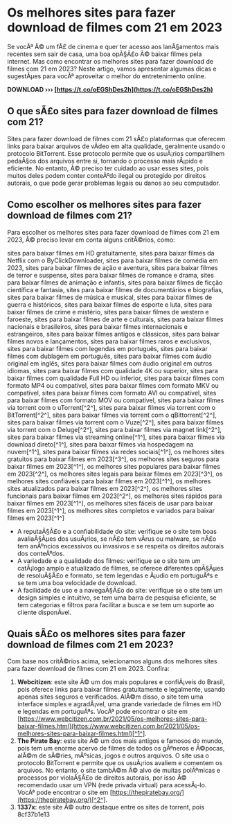 # Os melhores sites para fazer download de filmes com 21 em 2023
 
Se vocÃª Ã© um fÃ£ de cinema e quer ter acesso aos lanÃ§amentos mais recentes sem sair de casa, uma boa opÃ§Ã£o Ã© baixar filmes pela internet. Mas como encontrar os melhores sites para fazer download de filmes com 21 em 2023? Neste artigo, vamos apresentar algumas dicas e sugestÃµes para vocÃª aproveitar o melhor do entretenimento online.
 
**DOWNLOAD ››› [https://t.co/oEGShDes2h](https://t.co/oEGShDes2h)**


 
## O que sÃ£o sites para fazer download de filmes com 21?
 
Sites para fazer download de filmes com 21 sÃ£o plataformas que oferecem links para baixar arquivos de vÃ­deo em alta qualidade, geralmente usando o protocolo BitTorrent. Esse protocolo permite que os usuÃ¡rios compartilhem pedaÃ§os dos arquivos entre si, tornando o processo mais rÃ¡pido e eficiente. No entanto, Ã© preciso ter cuidado ao usar esses sites, pois muitos deles podem conter conteÃºdo ilegal ou protegido por direitos autorais, o que pode gerar problemas legais ou danos ao seu computador.
 
## Como escolher os melhores sites para fazer download de filmes com 21?
 
Para escolher os melhores sites para fazer download de filmes com 21 em 2023, Ã© preciso levar em conta alguns critÃ©rios, como:
 
sites para baixar filmes em HD gratuitamente,  sites para baixar filmes da Netflix com o ByClickDownloader,  sites para baixar filmes de comédia em 2023,  sites para baixar filmes de ação e aventura,  sites para baixar filmes de terror e suspense,  sites para baixar filmes de romance e drama,  sites para baixar filmes de animação e infantis,  sites para baixar filmes de ficção científica e fantasia,  sites para baixar filmes de documentários e biografias,  sites para baixar filmes de música e musical,  sites para baixar filmes de guerra e históricos,  sites para baixar filmes de esporte e luta,  sites para baixar filmes de crime e mistério,  sites para baixar filmes de western e faroeste,  sites para baixar filmes de arte e culturais,  sites para baixar filmes nacionais e brasileiros,  sites para baixar filmes internacionais e estrangeiros,  sites para baixar filmes antigos e clássicos,  sites para baixar filmes novos e lançamentos,  sites para baixar filmes raros e exclusivos,  sites para baixar filmes com legendas em português,  sites para baixar filmes com dublagem em português,  sites para baixar filmes com áudio original em inglês,  sites para baixar filmes com áudio original em outros idiomas,  sites para baixar filmes com qualidade 4K ou superior,  sites para baixar filmes com qualidade Full HD ou inferior,  sites para baixar filmes com formato MP4 ou compatível,  sites para baixar filmes com formato MKV ou compatível,  sites para baixar filmes com formato AVI ou compatível,  sites para baixar filmes com formato MOV ou compatível,  sites para baixar filmes via torrent com o uTorrent[^2^],  sites para baixar filmes via torrent com o BitTorrent[^2^],  sites para baixar filmes via torrent com o qBittorrent[^2^],  sites para baixar filmes via torrent com o Vuze[^2^],  sites para baixar filmes via torrent com o Deluge[^2^],  sites para baixar filmes via magnet link[^2^],  sites para baixar filmes via streaming online[^1^],  sites para baixar filmes via download direto[^1^],  sites para baixar filmes via hospedagem na nuvem[^1^],  sites para baixar filmes via redes sociais[^1^],  os melhores sites gratuitos para baixar filmes em 2023[^3^],  os melhores sites seguros para baixar filmes em 2023[^1^],  os melhores sites populares para baixar filmes em 2023[^2^],  os melhores sites legais para baixar filmes em 2023[^3^],  os melhores sites confiáveis para baixar filmes em 2023[^1^],  os melhores sites atualizados para baixar filmes em 2023[^2^],  os melhores sites funcionais para baixar filmes em 2023[^2^],  os melhores sites rápidos para baixar filmes em 2023[^1^],  os melhores sites fáceis de usar para baixar filmes em 2023[^1^],  os melhores sites completos e variados para baixar filmes em 2023[^1^]
 
- A reputaÃ§Ã£o e a confiabilidade do site: verifique se o site tem boas avaliaÃ§Ãµes dos usuÃ¡rios, se nÃ£o tem vÃ­rus ou malware, se nÃ£o tem anÃºncios excessivos ou invasivos e se respeita os direitos autorais dos conteÃºdos.
- A variedade e a qualidade dos filmes: verifique se o site tem um catÃ¡logo amplo e atualizado de filmes, se oferece diferentes opÃ§Ãµes de resoluÃ§Ã£o e formato, se tem legendas e Ã¡udio em portuguÃªs e se tem uma boa velocidade de download.
- A facilidade de uso e a navegaÃ§Ã£o do site: verifique se o site tem um design simples e intuitivo, se tem uma barra de pesquisa eficiente, se tem categorias e filtros para facilitar a busca e se tem um suporte ao cliente disponÃ­vel.

## Quais sÃ£o os melhores sites para fazer download de filmes com 21 em 2023?
 
Com base nos critÃ©rios acima, selecionamos alguns dos melhores sites para fazer download de filmes com 21 em 2023. Confira:

1. **Webcitizen**: este site Ã© um dos mais populares e confiÃ¡veis do Brasil, pois oferece links para baixar filmes gratuitamente e legalmente, usando apenas sites seguros e verificados. AlÃ©m disso, o site tem uma interface simples e agradÃ¡vel, uma grande variedade de filmes em HD e legendas em portuguÃªs. VocÃª pode encontrar o site em [https://www.webcitizen.com.br/2021/05/os-melhores-sites-para-baixar-filmes.html](https://www.webcitizen.com.br/2021/05/os-melhores-sites-para-baixar-filmes.html)[^1^].
2. **The Pirate Bay**: este site Ã© um dos mais antigos e famosos do mundo, pois tem um enorme acervo de filmes de todos os gÃªneros e Ã©pocas, alÃ©m de sÃ©ries, mÃºsicas, jogos e outros arquivos. O site usa o protocolo BitTorrent e permite que os usuÃ¡rios avaliem e comentem os arquivos. No entanto, o site tambÃ©m Ã© alvo de muitas polÃªmicas e processos por violaÃ§Ã£o de direitos autorais, por isso Ã© recomendado usar um VPN (rede privada virtual) para acessÃ¡-lo. VocÃª pode encontrar o site em [https://thepiratebay.org/](https://thepiratebay.org/)[^2^].
3. **1337x**: este site Ã© outro destaque entre os sites de torrent, pois 8cf37b1e13


